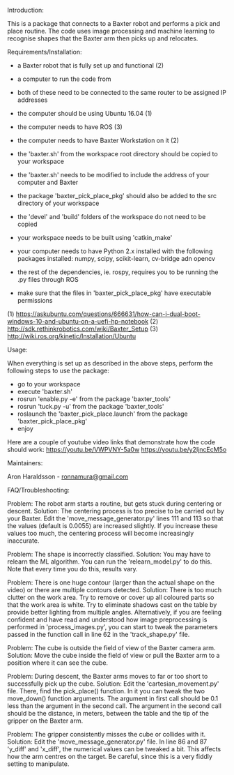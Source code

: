 Introduction:

This is a package that connects to a Baxter robot and performs a pick and place routine.
The code uses image processing and machine learning to recognise shapes
that the Baxter arm then picks up and relocates.




Requirements/Installation:

- a Baxter robot that is fully set up and functional (2)
- a computer to run the code from
- both of these need to be connected to the same router to be assigned IP addresses
- the computer should be using Ubuntu 16.04 (1)
- the computer needs to have ROS (3)
- the computer needs to have Baxter Workstation on it (2)
- the 'baxter.sh' from the workspace root directory should be copied to your workspace
- the 'baxter.sh' needs to be modified to include the address of your computer and Baxter
- the package 'baxter_pick_place_pkg' should also be added to the src directory of your workspace
- the 'devel' and 'build' folders of the workspace do not need to be copied
- your workspace needs to be built using 'catkin_make'

- your computer needs to have Python 2.x installed with the following packages installed:
    numpy, scipy, scikit-learn, cv-bridge adn opencv
- the rest of the dependencies, ie. rospy, requires you to be running the .py files through ROS
- make sure that the files in 'baxter_pick_place_pkg' have executable permissions

(1) https://askubuntu.com/questions/666631/how-can-i-dual-boot-windows-10-and-ubuntu-on-a-uefi-hp-notebook
(2) http://sdk.rethinkrobotics.com/wiki/Baxter_Setup
(3) http://wiki.ros.org/kinetic/Installation/Ubuntu



Usage:

When everything is set up as described in the above steps,
perform the following steps to use the package:
- go to your workspace
- execute 'baxter.sh'
- rosrun 'enable.py -e' from the package 'baxter_tools'
- rosrun 'tuck.py -u' from the package 'baxter_tools'
- roslaunch the 'baxter_pick_place.launch' from the package 'baxter_pick_place_pkg'
- enjoy

Here are a couple of youtube video links that demonstrate how the code should work:
https://youtu.be/VWPVNY-5a0w
https://youtu.be/y2IjncEcM5o



Maintainers:

Aron Haraldsson - ronnamura@gmail.com



FAQ/Troubleshooting:

Problem:
    The robot arm starts a routine, but gets stuck during centering or descent.
Solution:
    The centering process is too precise to be carried out by your Baxter.
    Edit the 'move_message_generator.py' lines 111 and 113
    so that the values (default is 0.0055) are increased slightly.
    If you increase these values too much,
    the centering process will become increasingly inaccurate.

Problem:
    The shape is incorrectly classified.
Solution:
    You may have to relearn the ML algorithm.
    You can run the 'relearn_model.py' to do this.
    Note that every time you do this, results vary.

Problem:
    There is one huge contour (larger than the actual shape on the video)
    or there are multiple contours detected.
Solution:
    There is too much clutter on the work area.
    Try to remove or cover up all coloured parts so that the work area is white.
    Try to eliminate shadows cast on the table by provide better lighting
    from multiple angles.
    Alternatively, if you are feeling confident and have read and understood
    how image preprocessing is performed in 'process_images.py', you can
    start to tweak the parameters passed in the function call in line 62
    in the 'track_shape.py' file.

Problem:
    The cube is outside the field of view of the Baxter camera arm.
Solution:
    Move the cube inside the field of view
    or pull the Baxter arm to a position where it can see the cube.

Problem:
    During descent, the Baxter arms moves to far or too short
    to successfully pick up the cube.
Solution:
    Edit the 'cartesian_movement.py' file.
    There, find the pick_place() function.
    In it you can tweak the two move_down() function arguments.
    The argument in first call should be 0.1 less than the argument in the second call.
    The argument in the second call should be the distance, in meters,
    between the table and the tip of the gripper on the Baxter arm.

Problem:
    The gripper consistently misses the cube or collides with it.
Solution:
    Edit the 'move_message_generator.py' file.
    In line 86 and 87 'y_diff' and 'x_diff',
    the numerical values can be tweaked a bit.
    This affects how the arm centres on the target.
    Be careful, since this is a very fiddly setting to manipulate.
